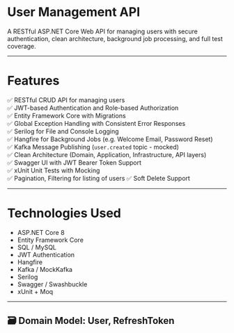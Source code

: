 # User Management API

A RESTful ASP.NET Core Web API for managing users with secure authentication, clean architecture, background job processing, and full test coverage.

---

# Features

✅ RESTful CRUD API for managing users  
✅ JWT-based Authentication and Role-based Authorization  
✅ Entity Framework Core with Migrations  
✅ Global Exception Handling with Consistent Error Responses  
✅ Serilog for File and Console Logging  
✅ Hangfire for Background Jobs (e.g. Welcome Email, Password Reset)  
✅ Kafka Message Publishing (`user.created` topic - mocked)  
✅ Clean Architecture (Domain, Application, Infrastructure, API layers)  
✅ Swagger UI with JWT Bearer Token Support  
✅ xUnit Unit Tests with Mocking  
✅ Pagination, Filtering  for listing of users
✅ Soft Delete Support  

---

# Technologies Used

- ASP.NET Core 8
- Entity Framework Core
- SQL / MySQL
- JWT Authentication
- Hangfire
- Kafka / MockKafka
- Serilog
- Swagger / Swashbuckle
- xUnit + Moq

---

## 🗃️ Domain Model: User, RefreshToken

